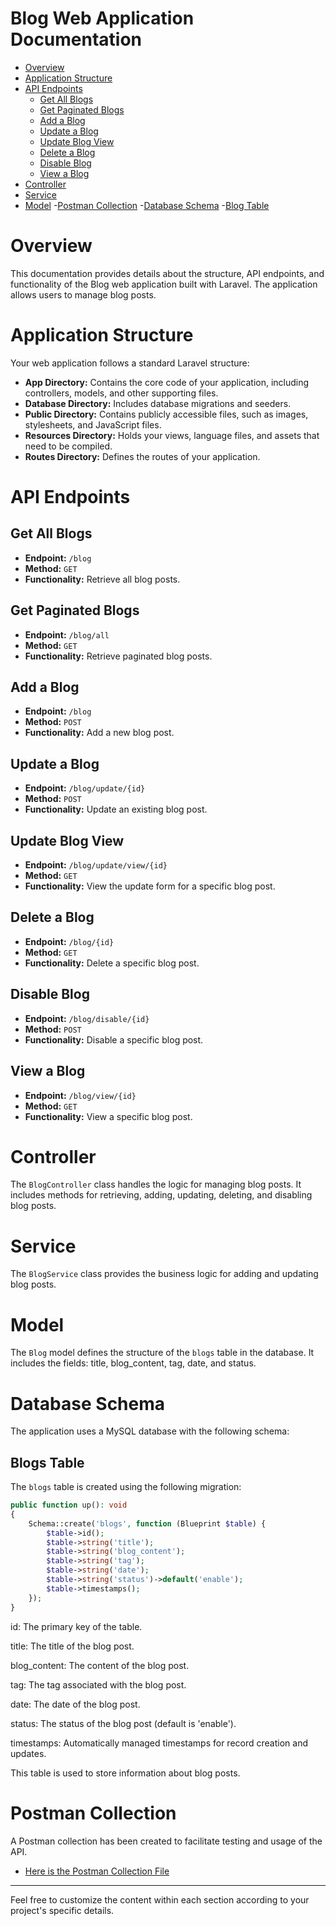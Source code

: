 # Blog Web Application Documentation

- [Overview](#overview)
- [Application Structure](#application-structure)
- [API Endpoints](#api-endpoints)
  - [Get All Blogs](#get-all-blogs)
  - [Get Paginated Blogs](#get-paginated-blogs)
  - [Add a Blog](#add-a-blog)
  - [Update a Blog](#update-a-blog)
  - [Update Blog View](#update-blog-view)
  - [Delete a Blog](#delete-a-blog)
  - [Disable Blog](#disable-blog)
  - [View a Blog](#view-a-blog)
- [Controller](#controller)
- [Service](#service)
- [Model](#model)
-[Postman Collection](#postman-collection)
-[Database Schema](#database-schema)
-[Blog Table](#blogs-table)


<a name="overview"></a>
# Overview

This documentation provides details about the structure, API endpoints, and functionality of the Blog web application built with Laravel. The application allows users to manage blog posts.


<a name="application-structure"></a>
# Application Structure

Your web application follows a standard Laravel structure:

- **App Directory:** Contains the core code of your application, including controllers, models, and other supporting files.
- **Database Directory:** Includes database migrations and seeders.
- **Public Directory:** Contains publicly accessible files, such as images, stylesheets, and JavaScript files.
- **Resources Directory:** Holds your views, language files, and assets that need to be compiled.
- **Routes Directory:** Defines the routes of your application.

<a name="api-endpoints"></a>
# API Endpoints

<a name="get-all-blogs"></a>
## Get All Blogs

- **Endpoint:** `/blog`
- **Method:** `GET`
- **Functionality:** Retrieve all blog posts.

<a name="get-paginated-blogs"></a>
## Get Paginated Blogs

- **Endpoint:** `/blog/all`
- **Method:** `GET`
- **Functionality:** Retrieve paginated blog posts.

<a name="add-a-blog"></a>
## Add a Blog

- **Endpoint:** `/blog`
- **Method:** `POST`
- **Functionality:** Add a new blog post.

<a name="update-a-blog"></a>
## Update a Blog

- **Endpoint:** `/blog/update/{id}`
- **Method:** `POST`
- **Functionality:** Update an existing blog post.

<a name="update-blog-view"></a>
## Update Blog View

- **Endpoint:** `/blog/update/view/{id}`
- **Method:** `GET`
- **Functionality:** View the update form for a specific blog post.

<a name="delete-a-blog"></a>
## Delete a Blog

- **Endpoint:** `/blog/{id}`
- **Method:** `GET`
- **Functionality:** Delete a specific blog post.

<a name="disable-blog"></a>
## Disable Blog

- **Endpoint:** `/blog/disable/{id}`
- **Method:** `POST`
- **Functionality:** Disable a specific blog post.

<a name="view-a-blog"></a>
## View a Blog

- **Endpoint:** `/blog/view/{id}`
- **Method:** `GET`
- **Functionality:** View a specific blog post.

<a name="controller"></a>
# Controller

The `BlogController` class handles the logic for managing blog posts. It includes methods for retrieving, adding, updating, deleting, and disabling blog posts.

<a name="service"></a>
# Service

The `BlogService` class provides the business logic for adding and updating blog posts.

<a name="model"></a>
# Model

The `Blog` model defines the structure of the `blogs` table in the database. It includes the fields: title, blog_content, tag, date, and status.

<a name="database-schema"></a>
# Database Schema

The application uses a MySQL database with the following schema:

<a name="blogs-table"></a>
## Blogs Table

The `blogs` table is created using the following migration:

```php
public function up(): void
{
    Schema::create('blogs', function (Blueprint $table) {
        $table->id();
        $table->string('title');
        $table->string('blog_content');
        $table->string('tag');
        $table->string('date');
        $table->string('status')->default('enable');
        $table->timestamps();
    });
}
```

  id: The primary key of the table.

  title: The title of the blog post.

  blog_content: The content of the blog post.

  tag: The tag associated with the blog post.

  date: The date of the blog post.

  status: The status of the blog post (default is 'enable').

  timestamps: Automatically managed timestamps for record creation and updates.
  

  This table is used to store information about blog posts.

<a name="postman-collection"></a>
# Postman Collection

A Postman collection has been created to facilitate testing and usage of the API.

- [Here is the Postman Collection File](https://github.com/MalinduPabasara/blog-app/blob/main/resources/docs/1.0/blog-app.postman_collection.json)

---

Feel free to customize the content within each section according to your project's specific details.
